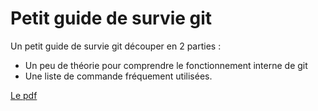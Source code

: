 # Petit guide de survie git

Un petit guide de survie git découper en 2 parties :
  * Un peu de théorie pour comprendre le fonctionnement interne de git
  * Une liste de commande fréquement utilisées.

[Le pdf](memo.pdf)
